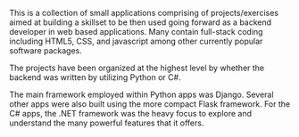 This is a collection of small applications comprising of projects/exercises aimed at building a skillset to be then used going forward
as a backend developer in web based applications.  Many contain full-stack coding including HTML5, CSS, and javascript among other currently popular software packages.

The projects have been organized at the highest level by whether the backend was written by utilizing Python or C#.

The main framework employed within Python apps was Django.   Several other apps were also built using the more compact Flask framework.
For the C# apps, the .NET framework was the heavy focus to explore and understand the many powerful features that it offers.
